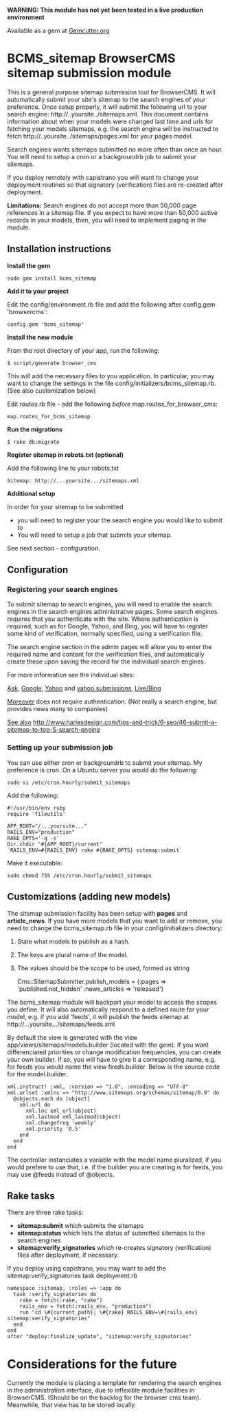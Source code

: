 **WARNING: This module has not yet been tested in a live production environment** 

Available as a gem at [Gemcutter.org](http://gemcutter.org)

# BCMS\_sitemap BrowserCMS sitemap submission module

This is a general purpose sitemap submission tool for BrowserCMS. It will automatically submit your site's sitemap to the search engines of
your preference. Once setup properly, it will submit the following url to your search engine: http://..yoursite../sitemaps.xml. This document
contains information about when your models were changed last time and urls for fetching your models sitemaps, e.g. the search engine will be
instructed to fetch http://..yoursite../sitemaps/pages.xml for your pages model.

Search engines wants sitemaps submitted no more often than once an hour. You will need to setup a cron or a backgroundrb job to submit your
sitemaps.

If you deploy remotely with capistrano you will want to change your deployment routines so that signatory (verification) files are 
re-created after deployment.

**Limitations:** Search engines do not accept more than 50,000 page references in a sitemap file. If you expect to have more than 50,000
active records in your models, then, you will need to implement paging in the module.


## Installation instructions

**Install the gem**

    sudo gem install bcms_sitemap

**Add it to your project**

Edit the config/environment.rb file and add the following after config.gem 'browsercms':

    config.gem 'bcms_sitemap'

**Install the new module**

From the root directory of your app, run the following:
  
    $ script/generate browser_cms
  
This will add the necessary files to you application. In particular, you may want to change the settings in
the file config/initializers/bcms\_sitemap.rb. (See also customization below)

Edit routes.rb file - add the following *before* map.routes\_for\_browser\_cms:

    map.routes_for_bcms_sitemap
  
**Run the migrations**

    $ rake db:migrate
  
**Register sitemap in robots.txt (optional)**  

Add the following line to your robots.txt

    Sitemap: http://...yoursite.../sitemaps.xml
  
**Additional setup**

In order for your sitemap to be submitted

* you will need to register your the search engine you would like to submit to
* You will need to setup a job that submits your sitemap.

See next section - configuration.


## Configuration

### Registering your search engines

To submit sitemap to search engines, you will need to enable the search engines in the search engines administrative pages. Some search
engines requires that you authenticate with the site. Where authentication is required, such as for Google, Yahoo, and Bing, you will have to
register some kind of verification, normally specified, using a verification file.

The search engine section in the admin pages will allow you to enter the required name and content for the verification files, 
and automatically create these upon saving the record for the individual search engines.

For more information see the individual sites:

[Ask](http://about.ask.com/en/docs/about/webmasters.shtml),
[Google](http://www.google.com/support/webmasters/bin/answer.py?hl=en&answer=156184),
[Yahoo](http://help.yahoo.com/l/us/yahoo/smallbusiness/store/promote/sitemap/sitemap-16.html) and 
[yahoo submissions](https://siteexplorer.search.yahoo.com/submit), [Live/Bing](http://www.bing.com/webmaster)

[Moreover](http://moreover.com) does not require authentication. (Not really a search engine, but provides news many to companies)
  
[See also](http://www.hariesdesign.com/tips-and-trick/6-seo/46-submit-a-sitemap-to-top-5-search-engine) http://www.hariesdesign.com/tips-and-trick/6-seo/46-submit-a-sitemap-to-top-5-search-engine
  
### Setting up your submission job
You can use either cron or backgroundrb to submit your sitemap. My preference is cron.
On a Ubuntu server you would do the following:

    sudo vi /etc/cron.hourly/submit_sitemaps

Add the following:

    #!/usr/bin/env ruby
    require 'fileutils'
    
    APP_ROOT="/...yoursite..."
    RAILS_ENV="production"
    RAKE_OPTS='-q -s'
    Dir.chdir "#{APP_ROOT}/current"
    `RAILS_ENV=#{RAILS_ENV} rake #{RAKE_OPTS} sitemap:submit`

Make it executable:

    sudo chmod 755 /etc/cron.hourly/submit_sitemaps

## Customizations (adding new models)

The sitemap submission facility has been setup with **pages** and **article\_news**. If you have more models that you want to add 
or remove, you need to change the bcms_sitemap.rb file in your config/initializers directory:

1. State what models to publish as a hash. 
2. The keys are plural name of the model.
3. The values should be the scope to be used, formed as string

    Cms::SitemapSubmitter.publish_models = {:pages => 'published.not_hidden' :news_articles => 'released'}

The bcms\_sitemap module will backport your model to access the scopes you define. 
It will also automatically respond to a defined route for your model, e.g. if you add 'feeds', it will publish the feeds sitemap at
http://...yoursite.../sitemaps/feeds.xml

By default the view is generated with the view app/views/sitemaps/models.builder (located with the gem). If you want differenciated
priorities or change modification frequencies, you can create your own builder. If so, you will have to give it a corresponding name, e.g. for 
feeds you would name the view feeds.builder. Below is the source code for the model.builder. 

    xml.instruct! :xml, :version => "1.0", :encoding => "UTF-8" 
    xml.urlset :xmlns => "http://www.sitemaps.org/schemas/sitemap/0.9" do
      @objects.each do |object|
        xml.url do
          xml.loc xml_url(object)
          xml.lastmod xml_lastmod(object)
          xml.changefreq 'weekly'
          xml.priority '0.5'
        end
      end
    end
    
The controller instanciates a variable with the model name pluralized, if you would prefere to use that, i.e. if the builder you are 
creating is for feeds, you may use @feeds instead of @objects.

## Rake tasks

There are three rake tasks:

* **sitemap:submit** which submits the sitemaps
* **sitemap:status** which lists the status of submitted sitemaps to the search engines
* **sitemap:verify_signatories** which re-creates signatory (verification) files after deployment, if necessary.

If you deploy using capistrano, you may want to add the sitemap:verify_signatories task deployment.rb

    namespace :sitemap, :roles => :app do
      task :verify_signatories do
        rake = fetch(:rake, "rake")
        rails_env = fetch(:rails_env, "production")
        run "cd \#{current_path}; \#{rake} RAILS_ENV=\#{rails_env} sitemap:verify_signatories"
      end
    end
    after "deploy:finalize_update", "sitemap:verify_signatories"


# Considerations for the future

Currently the module is placing a template for rendering the search engines in the administration interface, due to inflexible module
facilities in BrowserCMS. (Should be on the backlog for the browser cms team). Meanwhile, that view has to be stored locally.